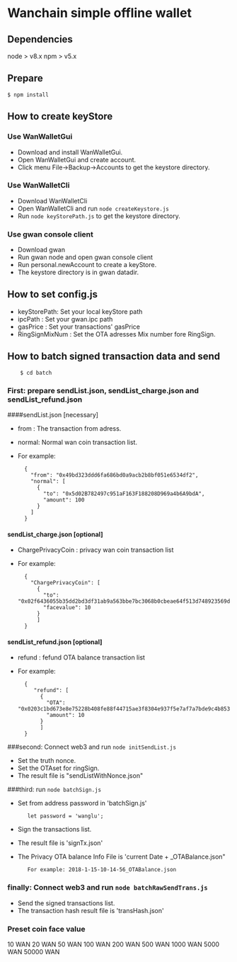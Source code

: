 # Wanchain simple offline wallet

## Dependencies
   node > v8.x
   npm  > v5.x
## Prepare
    
    $ npm install
## How to create keyStore
    
 ### Use WanWalletGui
 
   - Download and install WanWalletGui.
   - Open WanWalletGui and create account.
   - Click menu File->Backup->Accounts to get the keystore directory.
 ### Use WanWalletCli
   
   - Download WanWalletCli
   - Open WanWalletCli and run `node createKeystore.js`
   - Run `node keyStorePath.js`  to get the keystore directory.
   
 ### Use gwan console client
 
   - Download gwan
   - Run gwan node and open gwan console client
   - Run personal.newAccount to create a keyStore.
   - The keystore directory is in gwan datadir.
## How to set config.js

   - keyStorePath:  Set your local keyStore path
   - ipcPath : Set your gwan.ipc path
   - gasPrice : Set your transactions' gasPrice
   - RingSignMixNum : Set the OTA adresses Mix number fore RingSign.
       
## How to batch signed transaction data and send

        $ cd batch
   ### First: prepare sendList.json, sendList_charge.json and sendList_refund.json
   
   ####sendList.json [necessary]
   
   - from : The transaction from adress.
   - normal: Normal wan coin transaction list.
   - For example:
   
           {
             "from": "0x49bd323ddd6fa686bd0a9acb2b8bf051e6534df2",
             "normal": [
               {
                 "to": "0x5d02B782497c951aF163F188208D969a4b6A9bdA",
                 "amount": 100
               }
             ]
           }
       
   #### sendList_charge.json [optional]
   
   - ChargePrivacyCoin : privacy wan coin transaction list
   - For example:
   
           {
             "ChargePrivacyCoin": [
               {
                 "to": "0x02f6436055b35dd2bd3df31ab9a563bbe7bc3068b0cbeae64f513d748923569df0035c4f0ba507c26b6aec4dc643a19d071f21e83058e819fa78a21fcb4cc36c40ad",
                 "facevalue": 10
               }
               ]
           }
           
   #### sendList_refund.json [optional]
   
   - refund : fefund OTA balance transaction list
   - For example:
   
           {
              "refund": [
                {
                  "OTA": "0x0203c1bd673e8e75228b408fe88f44715ae3f8304e937f5e7af7a7bde9c4b85395020007061a311c3c7519d9daf3156ad1aa8debc672835aa032c3ff1606f895b255",
                  "amount": 10
                }
                ]
           }
           
###second: Connect web3 and run `node initSendList.js`
       
   - Set the truth nonce.
   - Set the OTAset for ringSign.
   - The result file is "sendListWithNonce.json"
    
###third: run `node batchSign.js` 
   
   - Set from address password in 'batchSign.js'
   
            let password = 'wanglu';
            
   - Sign the transactions list.
   - The result file is 'signTx.json'
   - The Privacy OTA balance Info File is 'current Date + _OTABalance.json"
   
            For example: 2018-1-15-10-14-56_OTABalance.json
   
### finally: Connect web3 and run `node batchRawSendTrans.js`
   
   - Send the signed transactions list.
   - The transaction hash result file is 'transHash.json'
        

### Preset coin face value

10 WAN
20 WAN
50 WAN
100 WAN
200 WAN
500 WAN
1000 WAN
5000 WAN
50000 WAN
